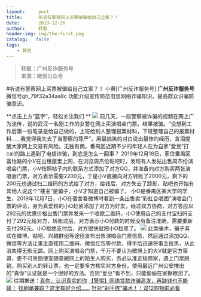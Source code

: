 ```yaml
---
layout:     post
title:      听说有警察网上买票被骗给自己立案？！
date:       2019-12-26
author:     转载
header-img: img/the-first.png
catalog:   false
tags:
    - 其他
---
```


<blockquote><p>转载：广州反诈服务号<br>
来源：微信公众号</p></blockquote>

#听说有警察网上买票被骗给自己立案？！
小黄[广州反诈服务号]
**广州反诈服务号**
微信号gh_79f32a34aa8c
功能介绍宣传防范电信网络诈骗知识，提高群众识骗防骗意识。

**点击上方“蓝字”，轻松关注我们
**
![]({{site.baseurl}}/postimg/cHibBOgZC0gyWtsNjTkcWGiaOCZS3uBqPZ0FuGr2HzgiaPiaOibibcWdAOMgMCxlMibx2vSylIuDGWl1NvlumSTI9S0icw.gif)
前几天，一段警察被诈骗的视频在网上广为流传，说的武汉一名刚工作的女警在网上买演唱会门票，结果被骗。“没想到工作后第一份笔录是给自己做的，上班给别人整理报案材料，下班整理自己的报案材料……我觉得我失去了当警察的尊严”，用最搞笑的对白说出最惨的经历，含泪提醒大家网上交易有风险。无独有偶，番禺区近期不少的年轻人在为自家“爱豆”打call的路上遇到了电信诈骗，到底是怎么一回事？
2019年12月18日，家住番禺区富怡路的小V在出租屋里上网，在浏览周杰伦贴吧时，发现有人发帖出售周杰伦演唱会门票，小V按照帖子内的联系方式添加了对方QQ，并准备向对方购买两张演唱会门票，对方表示需要2200元，于是小V直接向对方转账了2000元，剩下的200元也通过扫二维码的方式给了对方，给钱后，对方失去了踪影，贴吧也开始有其他人说这个“楼主”是骗子，小V才知道自己被骗了。
小O是番禺区某大学的学生，2019年12月7日，小O在宿舍看微博时看到一条出售卖“彩虹合唱团”演唱会门票的评论，身为真爱粉的小O赶紧添加了对方为好友，经过双方协商，对方答应以292元的优惠价格出售门票并发来一个收款二维码，小O使用自己的支付宝扫码支付了292元给对方，转账过后，对方表示小O付款的时候没有备注准确，需要重新支付292元。小O拒绝支付后，对方很快就把小O拉黑了。
![]({{site.baseurl}}/postimg/4xzANE8JEMZuoSenHubgZ1qiaWJfKaeRkTJpPZ61atnEAVQUDBExOHFNaq23PHSdoMt2oxxZ8I058SfY3iaoMsjQ.jpeg)
此类骗术，骗子喜欢在微博、贴吧、兴趣群组等途径发布出售演唱会门票信息，然后通过添加QQ、微信等方法让事主直接用二维码、微信红包等付款，得手后迅速将事主拉黑，从此消失得无影无踪。网上购买演唱会门票，千万不要认为微博上的大V就是官方渠道，更不可贪图便宜随意跟网上的陌生人购买，务必认准正规商家，遇上门票脱销，购买别人的转让票，也一定要多方核实对方身份，使用最近广州公安推出的“真你”认证就是一个很好的方法。否则“爱豆”看不到，只能偷偷在家擦眼泪了。
![]({{site.baseurl}}/postimg/4xzANE8JEMZuoSenHubgZ1qiaWJfKaeRkUs0AMQpYLX13s71EsdgHJHjRjiciauWOstpctc3WbAs4rtwmgnAS0icZQ.png)
往期推送：[](http://mp.weixin.qq.com/s?__biz=MzAxNTM0NjkzNQ==&mid=2247483759&idx=3&sn=d8faa41c4812f4cdbeb413d4f91a55e8&chksm=9b843cf7acf3b5e172fc6fb241674ead31a172ab6daa3609ecb6ee4c12575f4540af53cd51ac&scene=21#wechat_redirect)[真你，认识真实的你](http://mp.weixin.qq.com/s?__biz=MzAxNTM0NjkzNQ==&mid=2247483759&idx=2&sn=217197abf749b492c876b4c7eaa1ae51&chksm=9b843cf7acf3b5e1081254d0d15706be062728676ba163c19d48a11a185a4c452d0e76cf6193&scene=21#wechat_redirect)
[【警惕】网络贷款诈骗高发，再缺钱也不能碰！](http://mp.weixin.qq.com/s?__biz=MzAxNTM0NjkzNQ==&mid=2247483763&idx=1&sn=842b489ff0cce1bad3c8b612e1060021&chksm=9b843cebacf3b5fdddd353e267612a10e128d3e93e0244c1acbf3e89e3f10cb62fc52e9aa02b&scene=21#wechat_redirect)
[找刷单兼职？这里有好介绍……](http://mp.weixin.qq.com/s?__biz=MzAxNTM0NjkzNQ==&mid=2247483762&idx=1&sn=944725769aa0c7588ce8381d42e8ec14&chksm=9b843ceaacf3b5fcab18b3bc97c5242fee79da99b9d323854d11508720476e97223eb0792cde&scene=21#wechat_redirect)
[针对“剁手族”骗术！！](http://mp.weixin.qq.com/s?__biz=MzAxNTM0NjkzNQ==&mid=2247483756&idx=1&sn=e7580d11c3807c2175d68b0bbbb3264d&chksm=9b843cf4acf3b5e23e218ec0eea912acd418637762d8f59044c569eb0333f08798f9b940d35a&scene=21#wechat_redirect)[双12购物前必看](http://mp.weixin.qq.com/s?__biz=MzAxNTM0NjkzNQ==&mid=2247483756&idx=1&sn=e7580d11c3807c2175d68b0bbbb3264d&chksm=9b843cf4acf3b5e23e218ec0eea912acd418637762d8f59044c569eb0333f08798f9b940d35a&scene=21#wechat_redirect)
